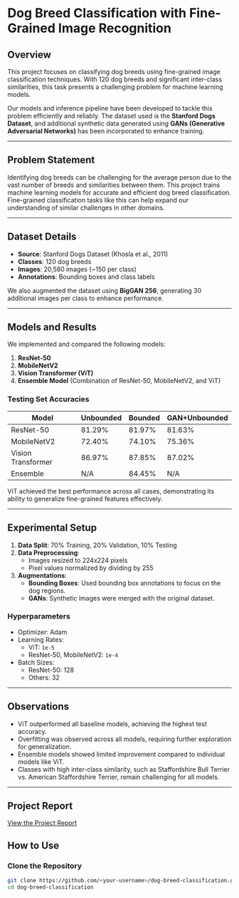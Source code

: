 # Dog Breed Classification with Fine-Grained Image Recognition

## Overview  
This project focuses on classifying dog breeds using fine-grained image classification techniques. With 120 dog breeds and significant inter-class similarities, this task presents a challenging problem for machine learning models.  

Our models and inference pipeline have been developed to tackle this problem efficiently and reliably. The dataset used is the **Stanford Dogs Dataset**, and additional synthetic data generated using **GANs (Generative Adversarial Networks)** has been incorporated to enhance training.

---

## Problem Statement  
Identifying dog breeds can be challenging for the average person due to the vast number of breeds and similarities between them. This project trains machine learning models for accurate and efficient dog breed classification. Fine-grained classification tasks like this can help expand our understanding of similar challenges in other domains.

---

## Dataset Details  
- **Source**: Stanford Dogs Dataset (Khosla et al., 2011)  
- **Classes**: 120 dog breeds  
- **Images**: 20,580 images (~150 per class)  
- **Annotations**: Bounding boxes and class labels  

We also augmented the dataset using **BigGAN 256**, generating 30 additional images per class to enhance performance.

---

## Models and Results  
We implemented and compared the following models:  
1. **ResNet-50**  
2. **MobileNetV2**  
3. **Vision Transformer (ViT)**  
4. **Ensemble Model** (Combination of ResNet-50, MobileNetV2, and ViT)  

### Testing Set Accuracies  
| Model              | Unbounded | Bounded | GAN+Unbounded |  
|--------------------|-----------|---------|---------------|  
| ResNet-50          | 81.29%    | 81.97%  | 81.63%        |  
| MobileNetV2        | 72.40%    | 74.10%  | 75.36%        |  
| Vision Transformer | 86.97%    | 87.85%  | 87.02%        |  
| Ensemble           | N/A       | 84.45%  | N/A           |  

ViT achieved the best performance across all cases, demonstrating its ability to generalize fine-grained features effectively.

---

## Experimental Setup  
1. **Data Split**: 70% Training, 20% Validation, 10% Testing  
2. **Data Preprocessing**:  
   - Images resized to 224x224 pixels  
   - Pixel values normalized by dividing by 255  
3. **Augmentations**:  
   - **Bounding Boxes**: Used bounding box annotations to focus on the dog regions.  
   - **GANs**: Synthetic images were merged with the original dataset.  

### Hyperparameters  
- Optimizer: Adam  
- Learning Rates:  
  - ViT: `1e-5`  
  - ResNet-50, MobileNetV2: `1e-4`  
- Batch Sizes:  
  - ResNet-50: 128  
  - Others: 32  

---

## Observations  
- ViT outperformed all baseline models, achieving the highest test accuracy.  
- Overfitting was observed across all models, requiring further exploration for generalization.  
- Ensemble models showed limited improvement compared to individual models like ViT.  
- Classes with high inter-class similarity, such as Staffordshire Bull Terrier vs. American Staffordshire Terrier, remain challenging for all models.

---

## Project Report
[View the Project Report](./DL_Project_Final.pdf)

## How to Use  
### Clone the Repository  
```bash
git clone https://github.com/<your-username>/dog-breed-classification.git
cd dog-breed-classification
